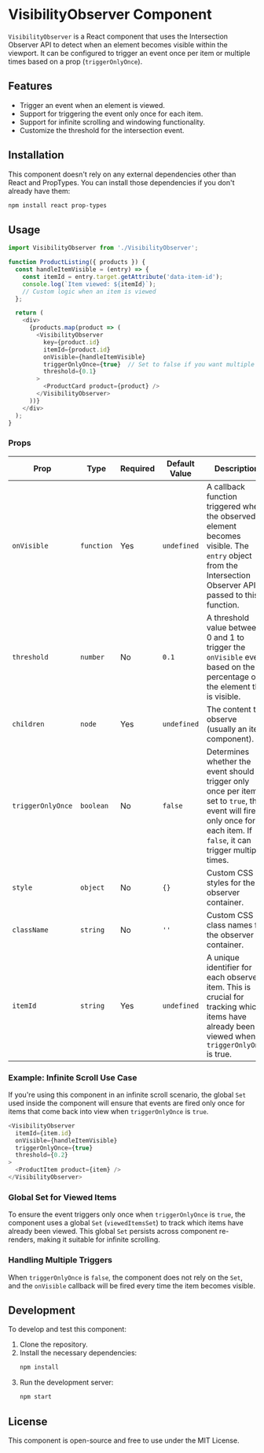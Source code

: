 
# VisibilityObserver Component

`VisibilityObserver` is a React component that uses the Intersection Observer API to detect when an element becomes visible within the viewport. It can be configured to trigger an event once per item or multiple times based on a prop (`triggerOnlyOnce`).

## Features

- Trigger an event when an element is viewed.
- Support for triggering the event only once for each item.
- Support for infinite scrolling and windowing functionality.
- Customize the threshold for the intersection event.

## Installation

This component doesn't rely on any external dependencies other than React and PropTypes. You can install those dependencies if you don't already have them:

```bash
npm install react prop-types
```

## Usage

```javascript
import VisibilityObserver from './VisibilityObserver';

function ProductListing({ products }) {
  const handleItemVisible = (entry) => {
    const itemId = entry.target.getAttribute('data-item-id');
    console.log(`Item viewed: ${itemId}`);
    // Custom logic when an item is viewed
  };

  return (
    <div>
      {products.map(product => (
        <VisibilityObserver
          key={product.id}
          itemId={product.id}
          onVisible={handleItemVisible}
          triggerOnlyOnce={true}  // Set to false if you want multiple triggers
          threshold={0.1}
        >
          <ProductCard product={product} />
        </VisibilityObserver>
      ))}
    </div>
  );
}
```

### Props

| Prop             | Type       | Required | Default Value | Description                                                                                                                                                      |
|------------------|------------|----------|---------------|------------------------------------------------------------------------------------------------------------------------------------------------------------------|
| `onVisible`      | `function` | Yes      | `undefined`   | A callback function triggered when the observed element becomes visible. The `entry` object from the Intersection Observer API is passed to this function.       |
| `threshold`      | `number`   | No       | `0.1`         | A threshold value between 0 and 1 to trigger the `onVisible` event based on the percentage of the element that is visible.                                         |
| `children`       | `node`     | Yes      | `undefined`   | The content to observe (usually an item component).                                                                                                               |
| `triggerOnlyOnce`| `boolean`  | No       | `false`       | Determines whether the event should trigger only once per item. If set to `true`, the event will fire only once for each item. If `false`, it can trigger multiple times. |
| `style`          | `object`   | No       | `{}`          | Custom CSS styles for the observer container.                                                                                                                     |
| `className`      | `string`   | No       | `''`          | Custom CSS class names for the observer container.                                                                                                                |
| `itemId`         | `string`   | Yes      | `undefined`   | A unique identifier for each observed item. This is crucial for tracking which items have already been viewed when `triggerOnlyOnce` is true.                      |

### Example: Infinite Scroll Use Case

If you're using this component in an infinite scroll scenario, the global `Set` used inside the component will ensure that events are fired only once for items that come back into view when `triggerOnlyOnce` is `true`.

```javascript
<VisibilityObserver
  itemId={item.id}
  onVisible={handleItemVisible}
  triggerOnlyOnce={true}
  threshold={0.2}
>
  <ProductItem product={item} />
</VisibilityObserver>
```

### Global Set for Viewed Items

To ensure the event triggers only once when `triggerOnlyOnce` is `true`, the component uses a global `Set` (`viewedItemsSet`) to track which items have already been viewed. This global `Set` persists across component re-renders, making it suitable for infinite scrolling.

### Handling Multiple Triggers

When `triggerOnlyOnce` is `false`, the component does not rely on the `Set`, and the `onVisible` callback will be fired every time the item becomes visible.

## Development

To develop and test this component:

1. Clone the repository.
2. Install the necessary dependencies:
   ```bash
   npm install
   ```
3. Run the development server:
   ```bash
   npm start
   ```

## License

This component is open-source and free to use under the MIT License.
